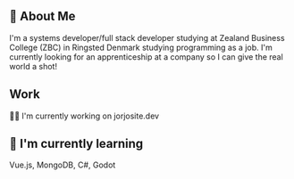 ## 🚀 About Me
I'm a systems developer/full stack developer studying at Zealand Business College (ZBC) in Ringsted Denmark studying programming as a job. I'm currently looking for an apprenticeship at a company so I can give the real world a shot!


## Work
👩‍💻 I'm currently working on jorjosite.dev

## 🧠 I'm currently learning
 Vue.js, MongoDB, C#, Godot

